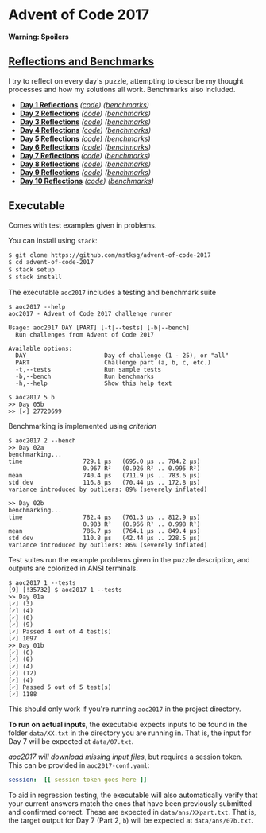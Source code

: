 Advent of Code 2017
===================

**Warning: Spoilers**

[Reflections and Benchmarks][RnB]
---------------------------------

[RnB]: https://github.com/mstksg/advent-of-code-2017/blob/master/reflections.md

I try to reflect on every day's puzzle, attempting to describe my thought
processes and how my solutions all work.  Benchmarks also included.

*   **[Day 1 Reflections][d1r]** *([code][d1c])* *([benchmarks][d1b])*
*   **[Day 2 Reflections][d2r]** *([code][d2c])* *([benchmarks][d2b])*
*   **[Day 3 Reflections][d3r]** *([code][d3c])* *([benchmarks][d3b])*
*   **[Day 4 Reflections][d4r]** *([code][d4c])* *([benchmarks][d4b])*
*   **[Day 5 Reflections][d5r]** *([code][d5c])* *([benchmarks][d5b])*
*   **[Day 6 Reflections][d6r]** *([code][d6c])* *([benchmarks][d6b])*
*   **[Day 7 Reflections][d7r]** *([code][d7c])* *([benchmarks][d7b])*
*   **[Day 8 Reflections][d8r]** *([code][d8c])* *([benchmarks][d8b])*
*   **[Day 9 Reflections][d9r]** *([code][d9c])* *([benchmarks][d9b])*
*   **[Day 10 Reflections][d10r]** *([code][d10c])* *([benchmarks][d10b])*

[d1r]: https://github.com/mstksg/advent-of-code-2017/blob/master/reflections.md#day-1
[d2r]: https://github.com/mstksg/advent-of-code-2017/blob/master/reflections.md#day-2
[d3r]: https://github.com/mstksg/advent-of-code-2017/blob/master/reflections.md#day-3
[d4r]: https://github.com/mstksg/advent-of-code-2017/blob/master/reflections.md#day-4
[d5r]: https://github.com/mstksg/advent-of-code-2017/blob/master/reflections.md#day-5
[d6r]: https://github.com/mstksg/advent-of-code-2017/blob/master/reflections.md#day-6
[d7r]: https://github.com/mstksg/advent-of-code-2017/blob/master/reflections.md#day-7
[d8r]: https://github.com/mstksg/advent-of-code-2017/blob/master/reflections.md#day-8
[d9r]: https://github.com/mstksg/advent-of-code-2017/blob/master/reflections.md#day-9
[d10r]: https://github.com/mstksg/advent-of-code-2017/blob/master/reflections.md#day-10

[d1c]: https://github.com/mstksg/advent-of-code-2017/blob/master/src/AOC2017/Day01.hs
[d2c]: https://github.com/mstksg/advent-of-code-2017/blob/master/src/AOC2017/Day02.hs
[d3c]: https://github.com/mstksg/advent-of-code-2017/blob/master/src/AOC2017/Day03.hs
[d4c]: https://github.com/mstksg/advent-of-code-2017/blob/master/src/AOC2017/Day04.hs
[d5c]: https://github.com/mstksg/advent-of-code-2017/blob/master/src/AOC2017/Day05.hs
[d6c]: https://github.com/mstksg/advent-of-code-2017/blob/master/src/AOC2017/Day06.hs
[d7c]: https://github.com/mstksg/advent-of-code-2017/blob/master/src/AOC2017/Day07.hs
[d8c]: https://github.com/mstksg/advent-of-code-2017/blob/master/src/AOC2017/Day08.hs
[d9c]: https://github.com/mstksg/advent-of-code-2017/blob/master/src/AOC2017/Day09.hs
[d10c]: https://github.com/mstksg/advent-of-code-2017/blob/master/src/AOC2017/Day010.hs

[d1b]: https://github.com/mstksg/advent-of-code-2017/blob/master/reflections.md#day-1-benchmarks
[d2b]: https://github.com/mstksg/advent-of-code-2017/blob/master/reflections.md#day-2-benchmarks
[d3b]: https://github.com/mstksg/advent-of-code-2017/blob/master/reflections.md#day-3-benchmarks
[d4b]: https://github.com/mstksg/advent-of-code-2017/blob/master/reflections.md#day-4-benchmarks
[d5b]: https://github.com/mstksg/advent-of-code-2017/blob/master/reflections.md#day-5-benchmarks
[d6b]: https://github.com/mstksg/advent-of-code-2017/blob/master/reflections.md#day-6-benchmarks
[d7b]: https://github.com/mstksg/advent-of-code-2017/blob/master/reflections.md#day-7-benchmarks
[d8b]: https://github.com/mstksg/advent-of-code-2017/blob/master/reflections.md#day-8-benchmarks
[d9b]: https://github.com/mstksg/advent-of-code-2017/blob/master/reflections.md#day-9-benchmarks
[d10b]: https://github.com/mstksg/advent-of-code-2017/blob/master/reflections.md#day-10-benchmarks

Executable
----------

Comes with test examples given in problems.

You can install using `stack`:

```bash
$ git clone https://github.com/mstksg/advent-of-code-2017
$ cd advent-of-code-2017
$ stack setup
$ stack install
```

The executable `aoc2017` includes a testing and benchmark suite

```
$ aoc2017 --help
aoc2017 - Advent of Code 2017 challenge runner

Usage: aoc2017 DAY [PART] [-t|--tests] [-b|--bench]
  Run challenges from Advent of Code 2017

Available options:
  DAY                      Day of challenge (1 - 25), or "all"
  PART                     Challenge part (a, b, c, etc.)
  -t,--tests               Run sample tests
  -b,--bench               Run benchmarks
  -h,--help                Show this help text

$ aoc2017 5 b
>> Day 05b
>> [✓] 27720699
```

Benchmarking is implemented using *criterion*

```
$ aoc2017 2 --bench
>> Day 02a
benchmarking...
time                 729.1 μs   (695.0 μs .. 784.2 μs)
                     0.967 R²   (0.926 R² .. 0.995 R²)
mean                 740.4 μs   (711.9 μs .. 783.6 μs)
std dev              116.8 μs   (70.44 μs .. 172.8 μs)
variance introduced by outliers: 89% (severely inflated)

>> Day 02b
benchmarking...
time                 782.4 μs   (761.3 μs .. 812.9 μs)
                     0.983 R²   (0.966 R² .. 0.998 R²)
mean                 786.7 μs   (764.1 μs .. 849.4 μs)
std dev              110.8 μs   (42.44 μs .. 228.5 μs)
variance introduced by outliers: 86% (severely inflated)
```

Test suites run the example problems given in the puzzle description, and
outputs are colorized in ANSI terminals.

```
$ aoc2017 1 --tests
[9] [!35732] $ aoc2017 1 --tests
>> Day 01a
[✓] (3)
[✓] (4)
[✓] (0)
[✓] (9)
[✓] Passed 4 out of 4 test(s)
[✓] 1097
>> Day 01b
[✓] (6)
[✓] (0)
[✓] (4)
[✓] (12)
[✓] (4)
[✓] Passed 5 out of 5 test(s)
[✓] 1188
```

This should only work if you're running `aoc2017` in the project directory.

**To run on actual inputs**, the executable expects inputs to be found in the
folder `data/XX.txt` in the directory you are running in.  That is, the input
for Day 7 will be expected at `data/07.txt`.

*aoc2017 will download missing input files*, but requires a session token.
This can be provided in `aoc2017-conf.yaml`:

```yaml
session:  [[ session token goes here ]]
```

To aid in regression testing, the executable will also automatically verify
that your current answers match the ones that have been previously submitted
and confirmed correct.  These are expected in `data/ans/XXpart.txt`.  That is,
the target output for Day 7 (Part 2, `b`) will be expected at
`data/ans/07b.txt`.

